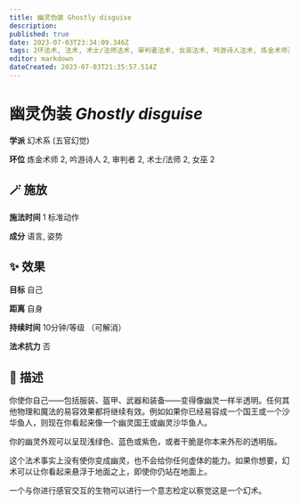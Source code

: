 ```yaml
---
title: 幽灵伪装 Ghostly disguise
description: 
published: true
date: 2023-07-03T23:34:09.346Z
tags: 2环法术, 法术, 术士/法师法术, 审判者法术, 女巫法术, 吟游诗人法术, 炼金术师法术, 幻术系, 五官幻觉
editor: markdown
dateCreated: 2023-07-03T21:35:57.514Z
---
```


# **幽灵伪装** *Ghostly disguise*

**学派** 幻术系 (五官幻觉) 

**环位** 炼金术师 2, 吟游诗人 2, 审判者 2, 术士/法师 2, 女巫 2

## 🪄 施放

**施法时间** 1 标准动作

**成分** 语言, 姿势

## ✨ 效果 

**目标** 自己 

**距离** 自身  

**持续时间** 10分钟/等级 （可解消） 

**法术抗力** 否

## 📖 描述

你使你自己——包括服装、盔甲、武器和装备——变得像幽灵一样半透明。任何其他物理和魔法的易容效果都将继续有效。例如如果你已经易容成一个国王或一个沙华鱼人，则现在你看起来像一个幽灵国王或幽灵沙华鱼人。

你的幽灵外观可以呈现浅绿色、蓝色或紫色，或者干脆是你本来外形的透明版。

这个法术事实上没有使你变成幽灵，也不会给你任何虚体的能力。如果你想要，幻术可以让你看起来悬浮于地面之上，即使你仍站在地面上。

一个与你进行感官交互的生物可以进行一个意志检定以察觉这是一个幻术。
    